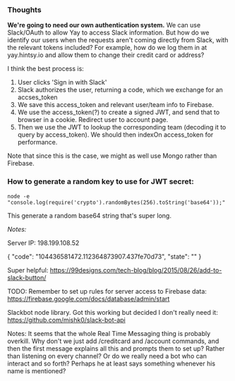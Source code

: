 
### Thoughts

**We're going to need our own authentication system.** We can use Slack/OAuth to allow Yay to access Slack information. But how do we identify our users when the requests aren't coming directly from Slack, with the relevant tokens included? For example, how do we log them in at yay.hintsy.io and allow them to change their credit card or address?

I think the best process is:
1. User clicks 'Sign in with Slack'
2. Slack authorizes the user, returning a code, which we exchange for an accses_token
3. We save this access_token and relevant user/team info to Firebase.
4. We use the access_token(?) to create a signed JWT, and send that to browser in a cookie. Redirect user to account page.
5. Then we use the JWT to lookup the corresponding team (decoding it to query by access_token). We should then indexOn access_token for performance.

Note that since this is the case, we might as well use Mongo rather than Firebase.

### How to generate a random key to use for JWT secret:

`node -e "console.log(require('crypto').randomBytes(256).toString('base64'));"`

This generate a random base64 string that's super long.


*Notes:*

Server IP: 198.199.108.52

{
  "code": "104436581472.112364873907.437fe70d73",
  "state": ""
}

Super helpful: https://99designs.com/tech-blog/blog/2015/08/26/add-to-slack-button/

TODO: Remember to set up rules for server access to Firebase data: https://firebase.google.com/docs/database/admin/start

Slackbot node library. Got this working but decided I don't really need it: https://github.com/mishk0/slack-bot-api

Notes: It seems that the whole Real Time Messaging thing is probably overkill. Why don't we just add /creditcard and /account commands, and then the first message explains all this and prompts them to set up? Rather than listening on every channel? Or do we really need a bot who can interact and so forth? Perhaps he at least says something whenever his name is mentioned?
